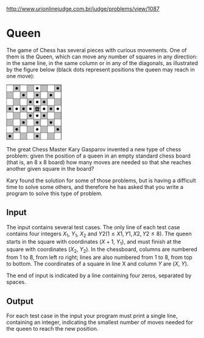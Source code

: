 http://www.urionlinejudge.com.br/judge/problems/view/1087

# Queen

The game of Chess has several pieces with curious movements. One of them is
the Queen, which can move any number of squares in any direction: in the
same line, in the same column or in any of the diagonals, as illustrated by
the figure below (black dots represent positions the queen may reach in one
move):

![](imgs/UOJ_1087.png)

The great Chess Master Kary Gasparov invented a new type of chess problem:
given the position of a queen in an empty standard chess board (that is,
an 8 x 8 board) how many moves are needed so that she reaches another given
square in the board?

Kary found the solution for some of those problems, but is having a difficult time to solve some others, and therefore he has asked that you write a
program to solve this type of problem.

## Input

The input contains several test cases. The only line of each test case
contains four integers $X_1$, $Y_1$, $X_2$ and
$Y2 (1 \leq X1, Y1, X2, Y2 \leq 8)$. The queen starts in the square with
coordinates ($X+1$, $Y_1$), and must finish at the square with coordinates ($X_2$,
$Y_2$). In the chessboard, columns are numbered from 1 to 8, from left ro
right; lines are also numbered from 1 to 8, from top to bottom. The
coordinates of a square in line X and column $Y$ are ($X$, $Y$).

The end of input is indicated by a line containing four zeros,
separated by spaces.

## Output

For each test case in the input your program must print a single line,
containing an integer, indicating the smallest number of moves needed
for the queen to reach the new position.
